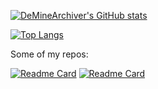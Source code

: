 <!---
DeMineArchiver/DeMineArchiver is a ✨ special ✨ repository because its `README.md` (this file) appears on your GitHub profile.
You can click the Preview link to take a look at your changes.
--->

[![DeMineArchiver's GitHub stats](https://github-readme-stats.vercel.app/api?username=DeMineArchiver&theme=calm&show_icons=true)](https://github.com/anuraghazra/github-readme-stats)

[![Top Langs](https://github-readme-stats.vercel.app/api/top-langs/?username=anuraghazra&layout=compact&theme=calm)](https://github.com/anuraghazra/github-readme-stats)

Some of my repos:

[![Readme Card](https://github-readme-stats.vercel.app/api/pin/?username=deminearchiver&repo=SwapColors&theme=calm&show_owner=true)](https://github.com/anuraghazra/github-readme-stats)
[![Readme Card](https://github-readme-stats.vercel.app/api/pin/?username=deminearchiver&repo=BLTC&theme=calm&show_owner=true)](https://github.com/anuraghazra/github-readme-stats)
